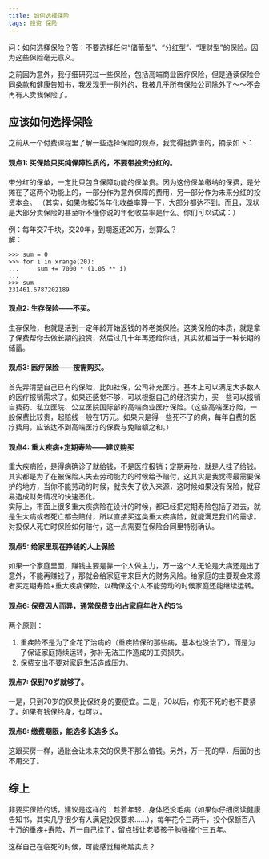 ```yaml
---
title: 如何选择保险
tags: 投资 保险
--- 
```


问：如何选择保险？答：不要选择任何“储蓄型”、“分红型”、“理财型”的保险。因为这些保险毫无意义。

之前因为意外，我仔细研究过一些保险，包括高端商业医疗保险，但是通读保险合同条款和健康告知书，我发现无一例外的，我被几乎所有保险公司除外了～～不会再有人卖我保险了。

<!--more-->

## 应该如何选择保险
之前从一个付费课程里了解一些选择保险的观点，我觉得挺靠谱的，摘录如下：

#### 观点1: 买保险只买纯保障性质的，不要带投资分红的。
带分红的保单，一定比只包含保障功能的保单贵。因为这份保单缴纳的保费，是分摊在了这两个功能上的，一部分作为意外保障的费用，另一部分作为未来分红的投资本金。 （其实，如果你按5%年化收益率算一下，大部分都达不到。而且，现状是大部分卖保险的甚至听不懂你说的年化收益率是什么。你们可以试试：）

例：每年交7千块，交20年，到期返还20万，划算么？  
解：
  
    
    >>> sum = 0
    >>> for i in xrange(20):
    ...     sum += 7000 * (1.05 ** i)
    ... 
    >>> sum
    231461.6787202189
  

#### 观点2: 生存保险——不买。
生存保险，也就是活到一定年龄开始返钱的养老类保险。这类保险的本质，就是拿了保费帮你去做长期的投资，然后过几十年再还给你钱，其实就相当于一种长期的储蓄。

#### 观点3: 医疗保险——按需购买。
首先弄清楚自己已有的保险，比如社保，公司补充医疗。基本上可以满足大多数人的医疗报销需求了。如果还感觉不够，可以根据自己的经济实力，买一些可以报销自费药、私立医院、公立医院国际部的高端商业医疗保险。（这些高端医疗险，一般保费比较贵，起赔线一般在1万元。如果只是得一些死不了的病，每年自费的医疗费用，应该达不到高端医疗的保费与免赔额之和。）

#### 观点4: 重大疾病+定期寿险——建议购买
重大疾病险，是得病确诊了就给钱，不是医疗报销；定期寿险，就是人挂了给钱。
其实都是为了在被保险人失去劳动能力的时候给予赔付，这其实是我觉得最需要保护的地方，当你不能劳动的时候，就丧失了收入来源，这时候如果没有保险，就容易造成财务情况的快速恶化。  
实际上，市面上很多重大疾病险在设计的时候，都已经把定期寿险包括了进去，就是生大病或者死亡都会赔付，所以直接买这类重大疾病险，就能满足我们的需求。对投保人死亡时保险如何赔付，这一点需要在保险合同里特别确认。 

#### 观点5: 给家里现在挣钱的人上保险
如果一个家庭里面，赚钱主要是靠一个人做主力，万一这个人无论是大病还是出了意外，不能再赚钱了，那就会给家庭带来巨大的财务风险。给家庭的主要现金来源者买定期寿险+重大疾病保险，以确保这个人不能劳动的时候家庭还能继续运转。 

#### 观点6: 保费因人而异，通常保费支出占家庭年收入的5%
两个原则： 
1. 重疾险不是为了全花了治病的（重疾险保的那些病，基本也没治了），而是为了保证家庭持续运转，弥补无法工作造成的工资损失。
2. 保费支出不要对家庭生活造成压力。

#### 观点7: 保到70岁就够了。
一是，只到70岁的保费比保终身的要便宜。二是，70以后，你死不死的也不要紧了。如果有钱保终身，也可以。

#### 观点8: 缴费期限，能选多长选多长。
这跟买房一样，通胀会让未来交的保费不那么值钱。另外，万一死的早，后面的也不用交了。

## 综上
非要买保险的话，建议是这样的：趁着年轻，身体还没毛病（如果你仔细阅读健康告知书，其实几乎很少有人满足投保要求……），每年花个三两千，投个保额百八十万的重疾+寿险，万一自己挂了，留点钱让老婆孩子勉强撑个三五年。

这样自己在临死的时候，可能感觉稍微踏实点？



